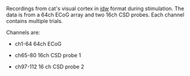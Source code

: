 Recordings from cat's visual cortex in [idw](https://neo.readthedocs.io/en/stable/io.html?highlight=ibw#neo.io.IgorIO) format during stimulation. 
The data is from a 64ch ECoG array and two 16ch CSD probes. Each channel contains multiple trials.

Channels are:
- ch1-64   64ch ECoG

- ch65-80   16ch CSD probe 1

- ch97-112   16 ch CSD probe 2
